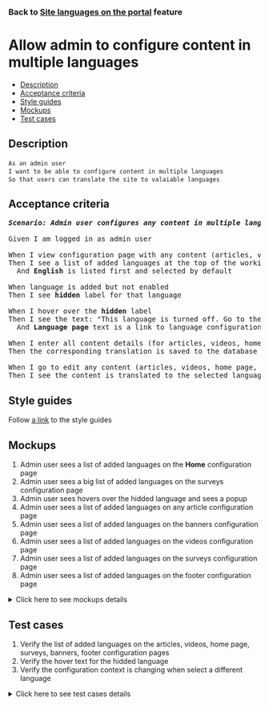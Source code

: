 ### Back to [Site languages on the portal](../../) feature

# Allow admin to configure content in multiple languages

- [Description](#description)
- [Acceptance criteria](#acceptance-criteria)
- [Style guides](#style-guides)
- [Mockups](#mockups)
- [Test cases](#test-cases)

## Description

    As an admin user
    I want to be able to configure content in multiple languages
    So that users can translate the site to valaiable languages

## Acceptance criteria

<pre>
<b><i>Scenario: Admin user configures any content in multiple languages</i></b>

Given I am logged in as admin user

When I view configuration page with any content (articles, videos, home page, surveys, banners, footer)
Then I see a list of added languages at the top of the working area (They are configured on the <b>Site languages</b> tab)
  And <b>English</b> is listed first and selected by default

When language is added but not enabled
Then I see <b>hidden</b> label for that language

When I hover over the <b>hidden</b> label
Then I see the text: "This language is turned off. Go to the <b>Language page</b> to turn it on"
  And <b>Language page</b> text is a link to language configuration page

When I enter all content details (for articles, videos, home page, surveys, banners, footer) and click <b>Save</b>
Then the corresponding translation is saved to the database

When I go to edit any content (articles, videos, home page, surveys, banners, footer) and switch between different languages
Then I see the content is translated to the selected language
</pre>

## Style guides

Follow [a link](https://www.figma.com/proto/0zkkf5WC77OSpvyD6YXpFE/Style-guides?page-id=0%3A1&node-id=19%3A5368&viewport=266%2C48%2C0.54&scaling=min-zoom&starting-point-node-id=19%3A5368) to the style guides

## Mockups

1. Admin user sees a list of added languages on the <b>Home</b> configuration page
2. Admin user sees a big list of added languages on the surveys configuration page
3. Admin user sees hovers over the hidded language and sees a popup
4. Admin user sees a list of added languages on any article configuration page
5. Admin user sees a list of added languages on the banners configuration page
6. Admin user sees a list of added languages on the videos configuration page
7. Admin user sees a list of added languages on the surveys configuration page
8. Admin user sees a list of added languages on the footer configuration page

<details>
  <summary>Click here to see mockups details</summary>

**1. Admin user sees a list of added languages on the <b>Home</b> configuration page:**

![Admin user sees a list of added languages on the <b>Home</b> configuration page](/sports_hub_portal/desktop_application_features/site_languages/images/list_of_languages_home_page.png)

**2. Admin user sees a big list of added languages on the surveys configuration page:**

![Admin user sees a big list of added languages on the surveys configuration page](/sports_hub_portal/desktop_application_features/site_languages/images/lots_of_languages.png)

**3. Admin user sees hovers over the hidded language and sees a popup:**

![Admin user sees hovers over the hidded language and sees a popup](/sports_hub_portal/desktop_application_features/site_languages/images/hover_over_hidden_language.png)

**4. Admin user sees a list of added languages on any article configuration page:**

![Admin user sees a list of added languages on any article configuration page](/sports_hub_portal/desktop_application_features/site_languages/images/list_of_languages_articles_page.png)

**5. Admin user sees a list of added languages on the banners configuration page:**

![Admin user sees a list of added languages on the banners configuration page](/sports_hub_portal/desktop_application_features/site_languages/images/list_of_languages_banners_page.png)

**6. Admin user sees a list of added languages on the videos configuration page:**

![Admin user sees a list of added languages on the videos configuration page](/sports_hub_portal/desktop_application_features/site_languages/images/list_of_languages_videos_page.png)

**7. Admin user sees a list of added languages on the surveys configuration page:**

![Admin user sees a list of added languages on the surveys configuration page](/sports_hub_portal/desktop_application_features/site_languages/images/list_of_languages_surveys_page.png)

**8. Admin user sees a list of added languages on the footer configuration page:**

![Admin user sees a list of added languages on the footer configuration page](/sports_hub_portal/desktop_application_features/site_languages/images/list_of_languages_footer_page.png)

</details>

## Test cases

1. Verify the list of added languages on the articles, videos, home page, surveys, banners, footer configuration pages
2. Verify the hover text for the hidded language
3. Verify the configuration context is changing when select a different language

<details>
  <summary>Click here to see test cases details</summary>

### **#1. Verify the list of added languages on the articles, videos, home page, surveys, banners, footer configuration pages**

|Preconditions|Steps|Expected result
--------------|-----|----------
|- Go to the Sports Hub home page</br>- Admin configured the <b>French</b> language to be shown and <b>German</b> to be hidden</br>|1) Examine the context of the articles, videos, home page, surveys, banners, footer configuration pages|1) The list of added languages <b>EN, DE, FR</b> is rendeed at the top of the working area. <b>English</b> language is selected by default|

### **#2. Verify the hover text for the hidded language**

|Preconditions|Steps|Expected result
--------------|-----|----------
|- Go to the Sports Hub home page</br>- Admin configured the <b>German</b> language to be hidden</br>|1) Hover over the hidden language|1) The popup with the valid text appear|

### **#3. Verify the configuration context is changing when select a different language**

|Preconditions|Steps|Expected result
--------------|-----|----------
|- Go to the Sports Hub home page</br>- Admin configured the <b>French</b> language to be shown|1) Switch between <b>EN</b> and <b>FR</b>|1) The content form is translated into a selected language|
</details>
